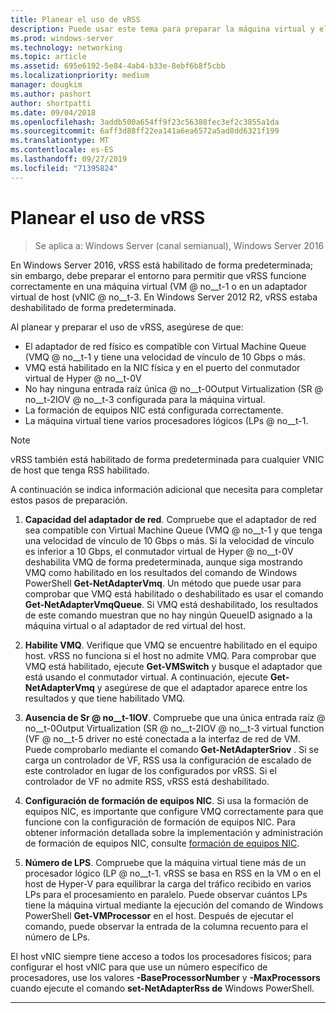 ```yaml
---
title: Planear el uso de vRSS
description: Puede usar este tema para preparar la máquina virtual y el host de Hyper-V para usar vRSS en Windows Server 2016.
ms.prod: windows-server
ms.technology: networking
ms.topic: article
ms.assetid: 695e6192-5e84-4ab4-b33e-8ebf6b8f5cbb
ms.localizationpriority: medium
manager: dougkim
ms.author: pashort
author: shortpatti
ms.date: 09/04/2018
ms.openlocfilehash: 3addb500a654ff9f23c56388fec3ef2c3855a1da
ms.sourcegitcommit: 6aff3d88ff22ea141a6ea6572a5ad8dd6321f199
ms.translationtype: MT
ms.contentlocale: es-ES
ms.lasthandoff: 09/27/2019
ms.locfileid: "71395824"
---
```

# <a name="plan-the-use-of-vrss"></a>Planear el uso de vRSS

>Se aplica a: Windows Server (canal semianual), Windows Server 2016

En Windows Server 2016, vRSS está habilitado de forma predeterminada; sin embargo, debe preparar el entorno para permitir que vRSS funcione correctamente en una máquina virtual \(VM @ no__t-1 o en un adaptador virtual de host \(vNIC @ no__t-3. En Windows Server 2012 R2, vRSS estaba deshabilitado de forma predeterminada.

Al planear y preparar el uso de vRSS, asegúrese de que:

- El adaptador de red físico es compatible con Virtual Machine Queue \(VMQ @ no__t-1 y tiene una velocidad de vínculo de 10 Gbps o más.
- VMQ está habilitado en la NIC física y en el puerto del conmutador virtual de Hyper @ no__t-0V
- No hay ninguna entrada raíz única @ no__t-0Output Virtualization \(SR @ no__t-2IOV @ no__t-3 configurada para la máquina virtual.
- La formación de equipos NIC está configurada correctamente.
- La máquina virtual tiene varios procesadores lógicos \(LPs @ no__t-1.

>[!NOTE]
>vRSS también está habilitado de forma predeterminada para cualquier VNIC de host que tenga RSS habilitado.

A continuación se indica información adicional que necesita para completar estos pasos de preparación.
  
1. **Capacidad del adaptador de red**. Compruebe que el adaptador de red sea compatible con Virtual Machine Queue \(VMQ @ no__t-1 y que tenga una velocidad de vínculo de 10 Gbps o más. Si la velocidad de vínculo es inferior a 10 Gbps, el conmutador virtual de Hyper @ no__t-0V deshabilita VMQ de forma predeterminada, aunque siga mostrando VMQ como habilitado en los resultados del comando de Windows PowerShell **Get-NetAdapterVmq**. Un método que puede usar para comprobar que VMQ está habilitado o deshabilitado es usar el comando **Get-NetAdapterVmqQueue**.  Si VMQ está deshabilitado, los resultados de este comando muestran que no hay ningún QueueID asignado a la máquina virtual o al adaptador de red virtual del host. 
  
2. **Habilite VMQ**. Verifique que VMQ se encuentre habilitado en el equipo host. vRSS no funciona si el host no admite VMQ. Para comprobar que VMQ está habilitado, ejecute **Get-VMSwitch** y busque el adaptador que está usando el conmutador virtual. A continuación, ejecute **Get-NetAdapterVmq** y asegúrese de que el adaptador aparece entre los resultados y que tiene habilitado VMQ.
  
3. **Ausencia de Sr @ no__t-1IOV**. Compruebe que una única entrada raíz @ no__t-0Output Virtualization \(SR @ no__t-2IOV @ no__t-3 virtual function \(VF @ no__t-5 driver no esté conectada a la interfaz de red de VM. Puede comprobarlo mediante el comando **Get-NetAdapterSriov** . Si se carga un controlador de VF, RSS usa la configuración de escalado de este controlador en lugar de los configurados por vRSS. Si el controlador de VF no admite RSS, vRSS está deshabilitado.
  
4. **Configuración de formación de equipos NIC**. Si usa la formación de equipos NIC, es importante que configure VMQ correctamente para que funcione con la configuración de formación de equipos NIC. Para obtener información detallada sobre la implementación y administración de formación de equipos NIC, consulte [formación de equipos NIC](https://docs.microsoft.com/windows-server/networking/technologies/nic-teaming/nic-teaming).

5. **Número de LPS**. Compruebe que la máquina virtual tiene más de un procesador lógico \(LP @ no__t-1. vRSS se basa en RSS en la VM o en el host de Hyper-V para equilibrar la carga del tráfico recibido en varios LPs para el procesamiento en paralelo. Puede observar cuántos LPs tiene la máquina virtual mediante la ejecución del comando de Windows PowerShell **Get-VMProcessor** en el host. Después de ejecutar el comando, puede observar la entrada de la columna recuento para el número de LPs.

El host vNIC siempre tiene acceso a todos los procesadores físicos; para configurar el host vNIC para que use un número específico de procesadores, use los valores **-BaseProcessorNumber** y **-MaxProcessors** cuando ejecute el comando **set-NetAdapterRss de** Windows PowerShell.

---